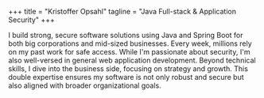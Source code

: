 +++
title = "Kristoffer Opsahl"
tagline = "Java Full-stack & Application Security"
+++


I build strong, secure software solutions using Java and Spring Boot for both big corporations and mid-sized businesses. Every week, millions rely on my past work for safe access. While I'm passionate about security, I'm also well-versed in general web application development. Beyond technical skills, I dive into the business side, focusing on strategy and growth. This double expertise ensures my software is not only robust and secure but also aligned with broader organizational goals.